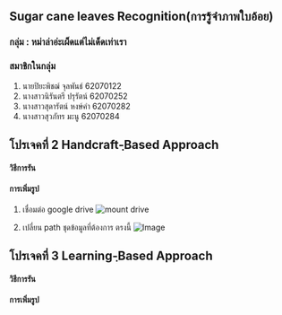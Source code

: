 ## Sugar cane leaves Recognition(การรู้จำภาพใบอ้อย)

### กลุ่ม : หม่าล่าอ่ะเผ็ดแต่ไม่เด็ดเท่าเรา  

### สมาชิกในกลุ่ม 
1. นายปิยะพิชฌ์ จุลพันธ์ 62070122
2. นางสาวนิรันตรี  ปรุรัตน์ 62070252
3. นางสาวสุดารัตน์ หงษ์คำ 62070282
4. นางสาวสุวภัทร มะนู   62070284


## โปรเจคที่ 2 Handcraft-ฺBased Approach
#### วิธีการรัน

#### การเพิ่มรูป 
1. เชื่อมต่อ google drive </n>
![mount drive](https://user-images.githubusercontent.com/73330190/119257740-ca915780-bbf0-11eb-863b-a00e396579e1.png)

2. เปลี่ยน path ชุดข้อมูลที่ต้องการ ตรงนี้
![Image](https://ibb.co/rd9mCXz)

## โปรเจคที่ 3  Learning-ฺBased Approach
 <h4> วิธีการรัน <h4>


 <h4> การเพิ่มรูป <h4>
  
